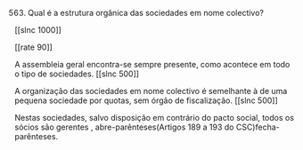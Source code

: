 563. Qual  é a estrutura  orgânica  das sociedades  em nome colectivo?

[[slnc 1000]]

[[rate 90]]

A assembleia  geral encontra-se sempre  presente, como acontece em todo o tipo de sociedades.
[[slnc 500]]

A  organização  das  sociedades  em  nome  colectivo é  semelhante  à  de  uma  pequena  sociedade por  quotas,  sem  órgão  de  fiscalização.
[[slnc 500]]

Nestas  sociedades,  salvo  disposição  em  contrário  do pacto social, todos os sócios são gerentes , abre-parênteses(Artigos 189 a 193  do CSC)fecha-parênteses.
